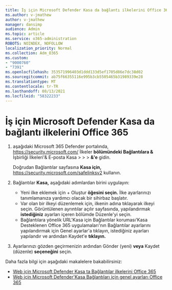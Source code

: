 ```yaml
---
title: İş için Microsoft Defender Kasa da bağlantı ilkelerini Office 365
ms.author: v-jmathew
author: v-jmathew
manager: dansimp
audience: Admin
ms.topic: article
ms.service: o365-administration
ROBOTS: NOINDEX, NOFOLLOW
localization_priority: Normal
ms.collection: Adm_O365
ms.custom:
- "9000760"
- "7391"
ms.openlocfilehash: 353571996403d1ddd133d5ef1705d86e7dc38d02
ms.sourcegitcommit: ab75f66355116e995b3cb5505465b31989339e28
ms.translationtype: MT
ms.contentlocale: tr-TR
ms.lasthandoff: 08/13/2021
ms.locfileid: "58322233"
---
```

# <a name="set-up-safe-link-policies-in-microsoft-defender-for-office-365"></a>İş için Microsoft Defender Kasa da bağlantı ilkelerini Office 365

1. aşağıdaki Microsoft 365 Defender portalında, <https://security.microsoft.com/> İlkeler **bölümündeki Bağlantılara &** İşbirliği İlkeleri'& E-posta Kasa \>  \>  \> **&'e** gidin. 

   Doğrudan Bağlantılar sayfasına **Kasa için,** <https://security.microsoft.com/safelinksv2> kullanın.

2. Bağlantılar **Kasa,** aşağıdaki adımlardan birini uygulayın:
   - Yeni ilke eklemek için + Oluştur **öğesini seçin.** İlke ayarlarınızı tanımlamanıza yardımcı olacak bir sihirbaz başlatır.
   - Var olan bir ilkeyi düzenlemek için, ilkenin adına tıklayarak ilkeyi seçin. Görüntülenen ayrıntılar açılır sayfasında, yapılandırmak **istediğiniz** ayarları içeren bölümde Düzenle'yi seçin.
   - Bağlantılara yönelik URL'Kasa için Bağlantılar koruması'Kasa Desteklenen Office 365 uygulamaları'nın Bağlantılar ayarlarını yapılandırmak için Genel ayarlar'a tıklayın, istediğiniz ayarları yapılandır ve ardından Kaydet'e **tıklayın.**

3. Ayarlarınızı gözden geçirmenizin ardından Gönder (yeni) **veya** Kaydet (düzenle) **seçeneğini** seçin.

Daha fazla bilgi için aşağıdaki makalelere bakabilirsiniz:

- [Web için Microsoft Defender Kasa ta Bağlantılar ilkelerini Office 365](https://docs.microsoft.com/microsoft-365/security/office-365-security/set-up-safe-links-policies)
- [Web için Microsoft Defender'Kasa Bağlantıları için genel ayarları Office 365](https://docs.microsoft.com/microsoft-365/security/office-365-security/configure-global-settings-for-safe-links)
